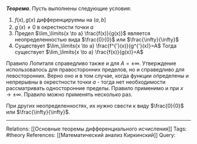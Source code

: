 ***Теорема***. Пусть выполнены следующие условия:
1. $f(x), g(x)$ дифференцируемы на $(a,b]$
2. $g^{'}(x) \neq 0$ в окрестности точки $a$
3. Предел $\lim_\limits{x \to a} \frac{f(x)}{g(x)}$ является неопределенностью вида $\frac{0}{0}$ или $\frac{\infty}{\infty}$
4. Существует $\lim_\limits{x \to a} \frac{f^{'}(x)}{g^{'}(x)}=A$
Тогда существует $\lim_\limits{x \to a} \frac{f(x)}{g(x)}=A$

Правило Лопиталя справедливо также и для $A=\pm \infty$. Утверждение использовалось для правосторонних пределов, но и справедливо для левосторонних. Верно оно и в том случае, когда функции определены и непрерывны в окрестности точки $a$ - тогда нет необходимости рассматривать односторонние пределы. 
Правило применимо и при $x \to \pm \infty$. 
Правило можно применять несколько раз. 

При других неопределенностях, их нужно свести к виду $\frac{0}{0}$ или $\frac{\infty}{\infty}$. 

___
Relations: [[Основные теоремы дифференциального исчисления]] 
Tags: #theory 
References: [[Математический анализ Киркинский]] 
Query: 